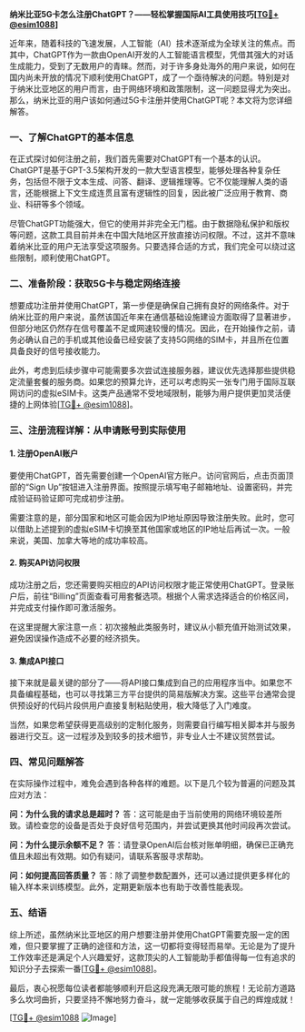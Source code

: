 **纳米比亚5G卡怎么注册ChatGPT？——轻松掌握国际AI工具使用技巧[[TG💪+ @esim1088](https://t.me/s/esim1088)]**

近年来，随着科技的飞速发展，人工智能（AI）技术逐渐成为全球关注的焦点。而其中，ChatGPT作为一款由OpenAI开发的人工智能语言模型，凭借其强大的对话生成能力，受到了无数用户的青睐。然而，对于许多身处海外的用户来说，如何在国内尚未开放的情况下顺利使用ChatGPT，成了一个亟待解决的问题。特别是对于纳米比亚地区的用户而言，由于网络环境和政策限制，这一问题显得尤为突出。那么，纳米比亚的用户该如何通过5G卡注册并使用ChatGPT呢？本文将为您详细解答。

### 一、了解ChatGPT的基本信息

在正式探讨如何注册之前，我们首先需要对ChatGPT有一个基本的认识。ChatGPT是基于GPT-3.5架构开发的一款大型语言模型，能够处理各种复杂任务，包括但不限于文本生成、问答、翻译、逻辑推理等。它不仅能理解人类的语言，还能根据上下文生成连贯且富有逻辑性的回复，因此被广泛应用于教育、商业、科研等多个领域。

尽管ChatGPT功能强大，但它的使用并非完全无门槛。由于数据隐私保护和版权等问题，这款工具目前并未在中国大陆地区开放直接访问权限。不过，这并不意味着纳米比亚的用户无法享受这项服务。只要选择合适的方式，我们完全可以绕过这些限制，顺利使用ChatGPT。

### 二、准备阶段：获取5G卡与稳定网络连接

想要成功注册并使用ChatGPT，第一步便是确保自己拥有良好的网络条件。对于纳米比亚的用户来说，虽然该国近年来在通信基础设施建设方面取得了显著进步，但部分地区仍然存在信号覆盖不足或网速较慢的情况。因此，在开始操作之前，请务必确认自己的手机或其他设备已经安装了支持5G网络的SIM卡，并且所在位置具备良好的信号接收能力。

此外，考虑到后续步骤中可能需要多次尝试连接服务器，建议优先选择那些提供稳定流量套餐的服务商。如果您的预算允许，还可以考虑购买一张专门用于国际互联网访问的虚拟eSIM卡。这类产品通常不受地域限制，能够为用户提供更加灵活便捷的上网体验[[TG💪+ @esim1088](https://t.me/s/esim1088)]。

### 三、注册流程详解：从申请账号到实际使用

#### 1. 注册OpenAI账户

要使用ChatGPT，首先需要创建一个OpenAI官方账户。访问官网后，点击页面顶部的“Sign Up”按钮进入注册界面。按照提示填写电子邮箱地址、设置密码，并完成验证码验证即可完成初步注册。

需要注意的是，部分国家和地区可能会因为IP地址原因导致注册失败。此时，您可以借助上述提到的虚拟eSIM卡切换至其他国家或地区的IP地址后再试一次。一般来说，美国、加拿大等地的成功率较高。

#### 2. 购买API访问权限

成功注册之后，您还需要购买相应的API访问权限才能正常使用ChatGPT。登录账户后，前往“Billing”页面查看可用套餐选项。根据个人需求选择适合的价格区间，并完成支付操作即可激活服务。

在这里提醒大家注意一点：初次接触此类服务时，建议从小额充值开始测试效果，避免因误操作造成不必要的经济损失。

#### 3. 集成API接口

接下来就是最关键的部分了——将API接口集成到自己的应用程序当中。如果您不具备编程基础，也可以寻找第三方平台提供的简易版解决方案。这些平台通常会提供预设好的代码片段供用户直接复制粘贴使用，极大降低了入门难度。

当然，如果您希望获得更高级别的定制化服务，则需要自行编写相关脚本并与服务器进行交互。这一过程涉及到较多的技术细节，非专业人士不建议贸然尝试。

### 四、常见问题解答

在实际操作过程中，难免会遇到各种各样的难题。以下是几个较为普遍的问题及其应对方法：

**问：为什么我的请求总是超时？**
答：这可能是由于当前使用的网络环境较差所致。请检查您的设备是否处于良好信号范围内，并尝试更换其他时间段再次尝试。

**问：为什么提示余额不足？**
答：请登录OpenAI后台核对账单明细，确保已正确充值且未超出有效期。如仍有疑问，请联系客服寻求帮助。

**问：如何提高回答质量？**
答：除了调整参数配置外，还可以通过提供更多样化的输入样本来训练模型。此外，定期更新版本也有助于改善性能表现。

### 五、结语

综上所述，虽然纳米比亚地区的用户想要注册并使用ChatGPT需要克服一定的困难，但只要掌握了正确的途径和方法，这一切都将变得轻而易举。无论是为了提升工作效率还是满足个人兴趣爱好，这款顶尖的人工智能助手都值得每一位有追求的知识分子去探索一番[[TG💪+ @esim1088](https://t.me/s/esim1088)]。

最后，衷心祝愿每位读者都能够顺利开启这段充满无限可能的旅程！无论前方道路多么坎坷曲折，只要坚持不懈地努力奋斗，就一定能够收获属于自己的辉煌成就！

[[TG💪+ @esim1088](https://t.me/s/esim1088) ![Image](https://i.postimg.cc/4NQfJmqS/Snipaste-2025-05-13-00-14-12.png)]